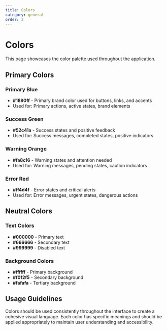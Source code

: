 ```yaml
---
title: Colors
category: general
order: 2
---
```


# Colors

This page showcases the color palette used throughout the application.

## Primary Colors

### Primary Blue
- **#1890ff** - Primary brand color used for buttons, links, and accents
- Used for: Primary actions, active states, brand elements

### Success Green
- **#52c41a** - Success states and positive feedback
- Used for: Success messages, completed states, positive indicators

### Warning Orange
- **#fa8c16** - Warning states and attention needed
- Used for: Warning messages, pending states, caution indicators

### Error Red
- **#ff4d4f** - Error states and critical alerts
- Used for: Error messages, urgent states, dangerous actions

## Neutral Colors

### Text Colors
- **#000000** - Primary text
- **#666666** - Secondary text
- **#999999** - Disabled text

### Background Colors
- **#ffffff** - Primary background
- **#f0f2f5** - Secondary background
- **#fafafa** - Tertiary background

## Usage Guidelines

Colors should be used consistently throughout the interface to create a cohesive visual language. Each color has specific meanings and should be applied appropriately to maintain user understanding and accessibility.